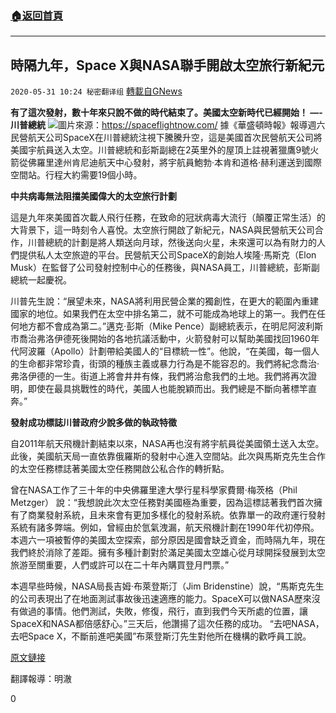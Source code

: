 ###  [:house:返回首頁](https://github.com/ourhimalayas/txt)
---

## 時隔九年，Space X與NASA聯手開啟太空旅行新紀元
`2020-05-31 10:24 秘密翻译组` [轉載自GNews](https://gnews.org/zh-hant/218680/)

**有了這次發射，數十年來只說不做的時代結束了。美國太空新時代已經開始！ —- 川普總統**
![](https://s3.amazonaws.com/gnews-media-offload/wp-content/uploads/2020/05/31102056/Picture-1-205-31.png)圖片來源：https://spaceflightnow.com/
據《華盛頓時報》報導週六民營航天公司SpaceX在川普總統注視下騰騰升空，這是美國首次民營航天公司將美國宇航員送入太空。川普總統和彭斯副總在2英里外的屋頂上註視著獵鷹9號火箭從佛羅里達州肯尼迪航天中心發射，將宇航員鮑勃·本肯和道格·赫利運送到國際空間站。行程大約需要19個小時。

**中共病毒無法阻擋美國偉大的太空旅行計劃**

這是九年來美國首次載人飛行任務，在致命的冠狀病毒大流行（顛覆正常生活）的大背景下，這一時刻令人喜悅。太空旅行開啟了新紀元，NASA與民營航天公司合作，川普總統的計劃是將人類送向月球，然後送向火星，未來還可以為有財力的人們提供私人太空旅遊的平台。民營航天公司SpaceX的創始人埃隆·馬斯克（Elon Musk）在監督了公司發射控制中心的任務後，與NASA員工，川普總統，彭斯副總統一起慶祝。

川普先生說：“展望未來，NASA將利用民營企業的獨創性，在更大的範圍內重建國家的地位。如果我們在太空中排名第二，就不可能成為地球上的第一。我們在任何地方都不會成為第二。”邁克·彭斯（Mike Pence）副總統表示，在明尼阿波利斯市喬治弗洛伊德死後開始的各地抗議活動中，火箭發射可以幫助美國找回1960年代阿波羅（Apollo）計劃帶給美國人的“目標統一性”。他說，“在美國，每一個人的生命都非常珍貴，街頭的種族主義或暴力行為是不能容忍的。我們將紀念喬治·弗洛伊德的一生。街道上將會井井有條，我們將治愈我們的土地。我們將再次證明，即使在最具挑戰性的時代，美國人也能脫穎而出。我們總是不斷向著標竿直奔。”

**發射成功標誌川普政府少說多做的執政特徵**

自2011年航天飛機計劃結束以來，NASA再也沒有將宇航員從美國領土送入太空。此後，美國航天局一直依靠俄羅斯的發射中心進入空間站。此次與馬斯克先生合作的太空任務標誌著美國太空任務開啟公私合作的轉折點。

曾在NASA工作了三十年的中央佛羅里達大學行星科學家費爾·梅茨格（Phil Metzger） 說：“我想說此次太空任務對美國極為重要，因為這標誌著我們首次擁有了商業發射系統，且未來會有更加多樣化的發射系統。依靠單一的政府運行發射系統有諸多弊端。例如，曾經由於氫氣洩漏，航天飛機計劃在1990年代初停飛。本週六一項被暫停的美國太空探索，部分原因是國會缺乏資金，而時隔九年，現在我們終於消除了差距。擁有多種計劃對於滿足美國太空雄心從月球開採發展到太空旅游至關重要，人們或許可以在二十年內購買登月門票。”

本週早些時候，NASA局長吉姆·布萊登斯汀（Jim Bridenstine）說，“馬斯克先生的公司表現出了在地面測試事故後迅速適應的能力。SpaceX可以做NASA歷來沒有做過的事情。他們測試，失敗，修復，飛行，直到我們今天所處的位置，讓SpaceX和NASA都倍感舒心。”三天后，他讚揚了這次任務的成功。 “去吧NASA，去吧Space X，不斷前進吧美國”布萊登斯汀先生對他所在機構的歡呼員工說。

[原文鏈接](https://www.washingtontimes.com/news/2020/may/30/spacex-makes-history-nasa-backed-commercial-launch/)

翻譯報導：明澈

0
